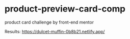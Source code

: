 # product-preview-card-comp
product card challenge by front-end mentor

Results: https://dulcet-muffin-0b8b21.netlify.app/
